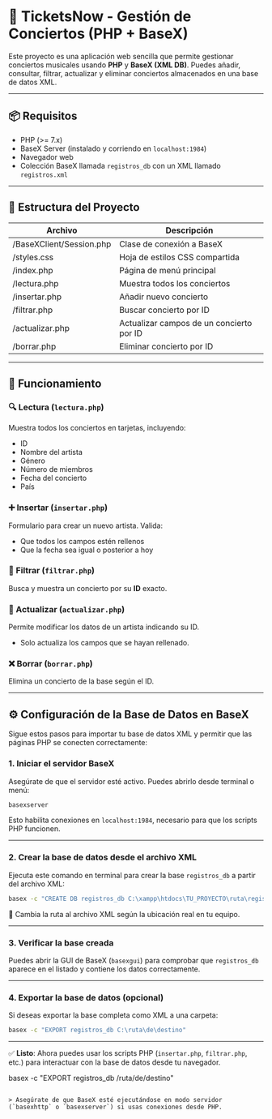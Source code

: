 # 🎤 TicketsNow - Gestión de Conciertos (PHP + BaseX)

Este proyecto es una aplicación web sencilla que permite gestionar conciertos musicales usando **PHP** y **BaseX (XML DB)**. Puedes añadir, consultar, filtrar, actualizar y eliminar conciertos almacenados en una base de datos XML.

---

## 📦 Requisitos

- PHP (>= 7.x)
- BaseX Server (instalado y corriendo en `localhost:1984`)
- Navegador web
- Colección BaseX llamada `registros_db` con un XML llamado `registros.xml`

---

## 📁 Estructura del Proyecto

| Archivo                      | Descripción                                     |
|-----------------------------|-------------------------------------------------|
| /BaseXClient/Session.php    | Clase de conexión a BaseX                       |
| /styles.css                 | Hoja de estilos CSS compartida                 |
| /index.php                  | Página de menú principal                        |
| /lectura.php                | Muestra todos los conciertos                    |
| /insertar.php               | Añadir nuevo concierto                          |
| /filtrar.php                | Buscar concierto por ID                         |
| /actualizar.php             | Actualizar campos de un concierto por ID        |
| /borrar.php                 | Eliminar concierto por ID                       |


---

## 🧠 Funcionamiento

### 🔍 Lectura (`lectura.php`)
Muestra todos los conciertos en tarjetas, incluyendo:
- ID
- Nombre del artista
- Género
- Número de miembros
- Fecha del concierto
- País

### ➕ Insertar (`insertar.php`)
Formulario para crear un nuevo artista. Valida:
- Que todos los campos estén rellenos
- Que la fecha sea igual o posterior a hoy

### 🔎 Filtrar (`filtrar.php`)
Busca y muestra un concierto por su **ID** exacto.

### 📝 Actualizar (`actualizar.php`)
Permite modificar los datos de un artista indicando su ID.  
- Solo actualiza los campos que se hayan rellenado.

### ❌ Borrar (`borrar.php`)
Elimina un concierto de la base según el ID.

---

## ⚙️ Configuración de la Base de Datos en BaseX

Sigue estos pasos para importar tu base de datos XML y permitir que las páginas PHP se conecten correctamente:

### 1. Iniciar el servidor BaseX
Asegúrate de que el servidor esté activo. Puedes abrirlo desde terminal o menú:

```bash
basexserver
```

Esto habilita conexiones en `localhost:1984`, necesario para que los scripts PHP funcionen.

---

### 2. Crear la base de datos desde el archivo XML

Ejecuta este comando en terminal para crear la base `registros_db` a partir del archivo XML:

```bash
basex -c "CREATE DB registros_db C:\xampp\htdocs\TU_PROYECTO\ruta\registros.xml"
```

📌 Cambia la ruta al archivo XML según la ubicación real en tu equipo.

---

### 3. Verificar la base creada

Puedes abrir la GUI de BaseX (`basexgui`) para comprobar que `registros_db` aparece en el listado y contiene los datos correctamente.

---

### 4. Exportar la base de datos (opcional)

Si deseas exportar la base completa como XML a una carpeta:

```bash
basex -c "EXPORT registros_db C:\ruta\de\destino"
```

---

✅ **Listo**: Ahora puedes usar los scripts PHP (`insertar.php`, `filtrar.php`, etc.) para interactuar con la base de datos desde tu navegador.


basex -c "EXPORT registros_db /ruta/de/destino"
```

> Asegúrate de que BaseX esté ejecutándose en modo servidor (`basexhttp` o `basexserver`) si usas conexiones desde PHP.

